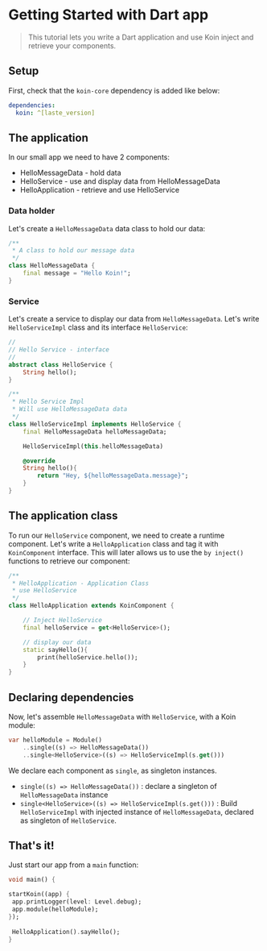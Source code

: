 
# Getting Started with Dart app

> This tutorial lets you write a Dart application and use Koin inject and retrieve your components.

## Setup

First, check that the `koin-core` dependency is added like below:

```yaml
dependencies:
  koin: ^[laste_version]
```

## The application

In our small app we need to have 2 components:

* HelloMessageData - hold data
* HelloService - use and display data from HelloMessageData
* HelloApplication - retrieve and use HelloService

### Data holder

Let's create a `HelloMessageData` data class to hold our data:

```dart
/**
 * A class to hold our message data
 */
class HelloMessageData {
    final message = "Hello Koin!";
}
```

### Service

Let's create a service to display our data from `HelloMessageData`. Let's write `HelloServiceImpl` class and its interface `HelloService`:

```dart
//
// Hello Service - interface
//
abstract class HelloService {
    String hello();
}

/**
 * Hello Service Impl
 * Will use HelloMessageData data
 */
class HelloServiceImpl implements HelloService {
    final HelloMessageData helloMessageData;

    HelloServiceImpl(this.helloMessageData)

    @override
    String hello(){
        return "Hey, ${helloMessageData.message}";
    }
}
```


## The application class

To run our `HelloService` component, we need to create a runtime component. Let's write a `HelloApplication` class and tag it with `KoinComponent` interface. This will later allows us to use the `by inject()` functions to retrieve our component:

```dart
/**
 * HelloApplication - Application Class
 * use HelloService
 */
class HelloApplication extends KoinComponent {

    // Inject HelloService
    final helloService = get<HelloService>();

    // display our data
    static sayHello(){
        print(helloService.hello());
    }
}
```

## Declaring dependencies

Now, let's assemble `HelloMessageData` with `HelloService`, with a Koin module:

```dart
var helloModule = Module()
    ..single((s) => HelloMessageData())
    ..single<HelloService>((s) => HelloServiceImpl(s.get()))

```


We declare each component as `single`, as singleton instances.

* `single((s) => HelloMessageData())` : declare a singleton of `HelloMessageData` instance
* `single<HelloService>((s) => HelloServiceImpl(s.get()))` : Build `HelloServiceImpl` with injected instance of `HelloMessageData`, declared as singleton of `HelloService`.

## That's it!

Just start our app from a `main` function:

```dart
void main() {

startKoin((app) {
 app.printLogger(level: Level.debug);
 app.module(helloModule);
});
 
 HelloApplication().sayHello();
}
```
